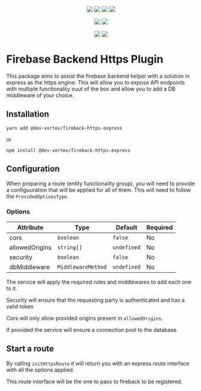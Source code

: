 <p align="center">
    <a href="https://travis-ci.com/github/dev-vortex/fireback-https-express"><img src="https://badgen.net/travis/dev-vortex/fireback-https-express?icon=travis&label=build"/></a>
    <a href="https://www.npmjs.com/package/@dev-vortex/fireback-https-express"><img src="https://badgen.net/npm/v/@dev-vortex/fireback-https-express?icon=npm&label"/></a>
    <a href="https://www.npmjs.com/package/@dev-vortex/fireback-https-express"><img src="https://badgen.net/npm/license/@dev-vortex/fireback-https-express?icon=npm"/></a> 
    <a href="https://www.npmjs.com/package/@dev-vortex/fireback-https-express"><img src="https://badgen.net/npm/types/@dev-vortex/fireback-https-express?icon=typescript"/></a> 
</p>

<p align="center">
    <a href="https://codeclimate.com/github/dev-vortex/fireback-https-express/maintainability"><img src="https://api.codeclimate.com/v1/badges/0cd4b181427cb0287764/maintainability"/></a>
    <a href="https://codeclimate.com/github/dev-vortex/fireback-https-express/test_coverage"><img src="https://api.codeclimate.com/v1/badges/0cd4b181427cb0287764/test_coverage"/></a>
</p>

<p align="center">
    <a href="http://commitizen.github.io/cz-cli/"><img src="https://img.shields.io/badge/commitizen-friendly-brightgreen.svg"/></a>
    <a href="https://www.conventionalcommits.org/"><img src="https://img.shields.io/badge/conventional-commits-pink"/></a>
</p>

# Firebase Backend Https Plugin
This package aims to assist the firebase backend helper with a solution in express as the https engine. This will allow you to expose API endpoints with multiple functionality ouut of the box and allow you to add a DB middleware of your choice.

## Installation
```
yarn add @dev-vortex/fireback-https-express
```

or

```
npm install @dev-vortex/fireback-https-express
```

## Configuration
When preparing a route (entity functionality group), you will need to provide a configuuration that will be applied for all of them. This will need to follow the `ProvidedOptionsType`.

### Options
| Attribute      | Type               | Default     | Required |
| -------------- | ------------------ | ----------- | -------- |
| cors           | `boolean`          | `false`     | No       |
| allowedOrigins | `string[]`         | `undefined` | No       |
| security       | `boolean`          | `false`     | No       |
| dbMiddleware   | `MiddlewareMethod` | `undefined` | No       |

The service will apply the required rules and middlewares to add each one to it.

Security will ensure that the requesting party is authenticated and has a valid token.

Cors will only allow provided origins present in `allowedOrigins`.

If provided the service will ensure a connection pool to the database.

## Start a route
By calling `initHttpsRoute` it will return you with an express route interface with all the options applied.

This route interface will be the one to pass to fireback to be registered.

